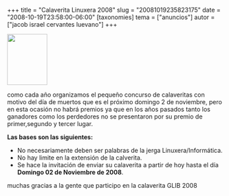 +++
title = "Calaverita Linuxera 2008"
slug = "20081019235823175"
date = "2008-10-19T23:58:00-06:00"
[taxonomies]
tema = ["anuncios"]
autor = ["jacob israel cervantes luevano"]
+++

<img
src="http://www.glib.org.mx/images/articles/20081019235823175_1.jpg"
width="93" height="119" />

como cada año organizamos el pequeño concurso de calaveritas con motivo
del día de muertos que es el próximo domingo 2 de noviembre, pero en
esta ocasión no habrá premios ya que en los años pasados tanto los
ganadores como los perdedores no se presentaron por su premio de
primer,segundo y tercer lugar.

**Las bases son las siguientes:**

- No necesariamente deben ser palabras de la jerga
    Linuxera/Informática.
- No hay limite en la extensión de la calverita.
- Se hace la invitación de enviar su calaverita a partir de hoy hasta
    el día **Domingo 02 de Noviembre de 2008**.

muchas gracias a la gente que participo en la calaverita GLIB 2008
